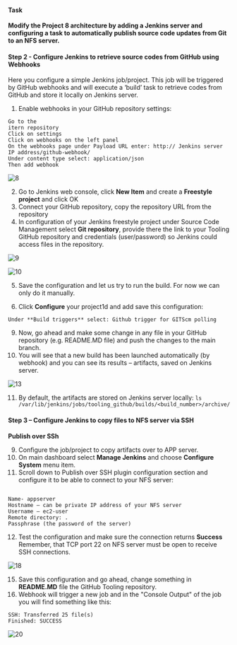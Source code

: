 

#### Task
**Modify the Project 8 architecture by adding a Jenkins server and configuring a task to automatically publish source code updates from Git to an NFS server.**




#### Step 2 - Configure Jenkins to retrieve source codes from GitHub using Webhooks
Here you configure a simple Jenkins job/project. This job will be triggered by GitHub webhooks and will execute a ‘build’ task to retrieve codes from GitHub and store it locally on Jenkins server.

1. Enable webhooks in your GitHub repository settings: 
```
Go to the 
itern repository
Click on settings
Click on webhooks on the left panel
On the webhooks page under Payload URL enter: http:// Jenkins server IP address/github-webhook/
Under content type select: application/json
Then add webhook
```
![8](https://user-images.githubusercontent.com/101978292/217398817-92b7de5d-9516-4773-8223-27868f9867a3.jpg)


2. Go to Jenkins web console, click **New Item** and create a **Freestyle project** and click OK
3. Connect your GitHub repository, copy the repository URL from the repository
4. In configuration of your Jenkins freestyle project under Source Code Management select **Git repository**, provide there the link to your Tooling GitHub repository and credentials (user/password) so Jenkins could access files in the repository.

![9](https://user-images.githubusercontent.com/101978292/217399139-b719a731-55f6-4340-8ec3-f4ba79957d2b.jpg)

![10](https://user-images.githubusercontent.com/101978292/217399209-47c65df8-2963-47a9-a0cc-89e54727ad36.jpg)


5. Save the configuration and let us try to run the build. For now we can only do it manually.



6. Click **Configure** your project1d and add save this configuration:

``` 
Under **Build triggers** select: Github trigger for GITScm polling

```



9. Now, go ahead and make some change in any file in your GitHub repository (e.g. README.MD file) and push the changes to the main branch.
10. You will see that a new build has been launched automatically (by webhook) and you can see its results – artifacts, saved on Jenkins server.


![13](https://user-images.githubusercontent.com/101978292/217399835-caa9ee2f-03ed-4492-837e-011dc439d286.jpg)

11. By default, the artifacts are stored on Jenkins server locally: `ls /var/lib/jenkins/jobs/tooling_github/builds/<build_number>/archive/`

#### Step 3 – Configure Jenkins to copy files to NFS server via SSH

**Publish over SSh**

9. Configure the job/project to copy artifacts over to APP server.
10. On main dashboard select **Manage Jenkins** and choose **Configure System** menu item.
11. Scroll down to Publish over SSH plugin configuration section and configure it to be able to connect to your NFS server:

```

Name- appserver
Hostname – can be private IP address of your NFS server
Username – ec2-user 
Remote directory: . 
Passphrase (the password of the server)

```


12. Test the configuration and make sure the connection returns **Success** Remember, that TCP port 22 on NFS server must be open to receive SSH connections.

![18](https://user-images.githubusercontent.com/101978292/217401048-80806dce-8415-408f-866d-71166ad1a105.jpg)




15. Save this configuration and go ahead, change something in **README.MD** file the GitHub Tooling repository.
16. Webhook will trigger a new job and in the "Console Output" of the job you will find something like this:
```
SSH: Transferred 25 file(s)
Finished: SUCCESS
```

![20](https://user-images.githubusercontent.com/101978292/217401581-54ef5f90-9fab-4a95-9b78-45c3c42a9f3a.jpg)



